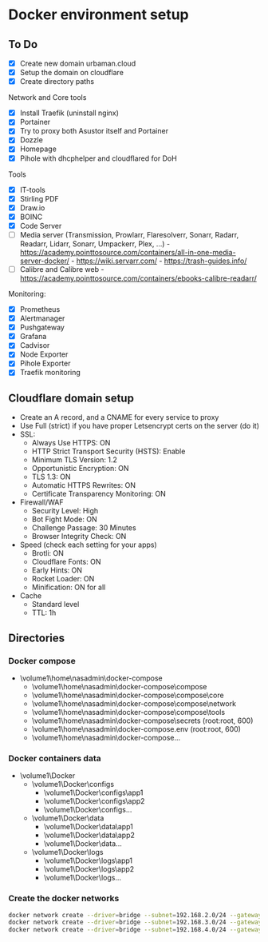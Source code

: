 # Docker environment setup

## To Do

- [x] Create new domain urbaman.cloud
- [x] Setup the domain on cloudflare
- [x] Create directory paths

Network and Core tools

- [x] Install Traefik (uninstall nginx)
- [x] Portainer
- [x] Try to proxy both Asustor itself and Portainer
- [x] Dozzle
- [x] Homepage
- [x] Pihole with dhcphelper and cloudflared for DoH

Tools

- [x] IT-tools
- [x] Stirling PDF
- [x] Draw.io
- [x] BOINC
- [x] Code Server
- [ ] Media server (Transmission, Prowlarr, Flaresolverr, Sonarr, Radarr, Readarr, Lidarr, Sonarr, Umpackerr, Plex, ...) - https://academy.pointtosource.com/containers/all-in-one-media-server-docker/ - https://wiki.servarr.com/ - https://trash-guides.info/
- [ ] Calibre and Calibre web - https://academy.pointtosource.com/containers/ebooks-calibre-readarr/

Monitoring:

- [x] Prometheus
- [x] Alertmanager
- [x] Pushgateway
- [x] Grafana
- [x] Cadvisor
- [x] Node Exporter
- [x] Pihole Exporter
- [x] Traefik monitoring

## Cloudflare domain setup

- Create an A record, and a CNAME for every service to proxy
- Use Full (strict) if you have proper Letsencrypt certs on the server (do it)
- SSL:
  - Always Use HTTPS: ON
  - HTTP Strict Transport Security (HSTS): Enable
  - Minimum TLS Version: 1.2
  - Opportunistic Encryption: ON
  - TLS 1.3: ON
  - Automatic HTTPS Rewrites: ON
  - Certificate Transparency Monitoring: ON
- Firewall/WAF
  - Security Level: High
  - Bot Fight Mode: ON
  - Challenge Passage: 30 Minutes
  - Browser Integrity Check: ON
- Speed (check each setting for your apps)
  - Brotli: ON
  - Cloudflare Fonts: ON
  - Early Hints: ON
  - Rocket Loader: ON
  - Minification: ON for all
- Cache
  - Standard level
  - TTL: 1h

## Directories

### Docker compose

- \volume1\home\nasadmin\docker-compose
  - \volume1\home\nasadmin\docker-compose\compose
  - \volume1\home\nasadmin\docker-compose\compose\core
  - \volume1\home\nasadmin\docker-compose\compose\network
  - \volume1\home\nasadmin\docker-compose\compose\tools
  - \volume1\home\nasadmin\docker-compose\secrets (root:root, 600)
  - \volume1\home\nasadmin\docker-compose\.env (root:root, 600)
  - \volume1\home\nasadmin\docker-compose\...

### Docker containers data

- \volume1\Docker
  - \volume1\Docker\configs
    - \volume1\Docker\configs\app1
    - \volume1\Docker\configs\app2
    - \volume1\Docker\configs\...
  - \volume1\Docker\data
    - \volume1\Docker\data\app1
    - \volume1\Docker\data\app2
    - \volume1\Docker\data\...
  - \volume1\Docker\logs
    - \volume1\Docker\logs\app1
    - \volume1\Docker\logs\app2
    - \volume1\Docker\logs\...

### Create the docker networks

```bash
docker network create --driver=bridge --subnet=192.168.2.0/24 --gateway=192.168.2.1 dnet
docker network create --driver=bridge --subnet=192.168.3.0/24 --gateway=192.168.3.1 traefik
docker network create --driver=bridge --subnet=192.168.4.0/24 --gateway=192.168.4.1 pihole
```
